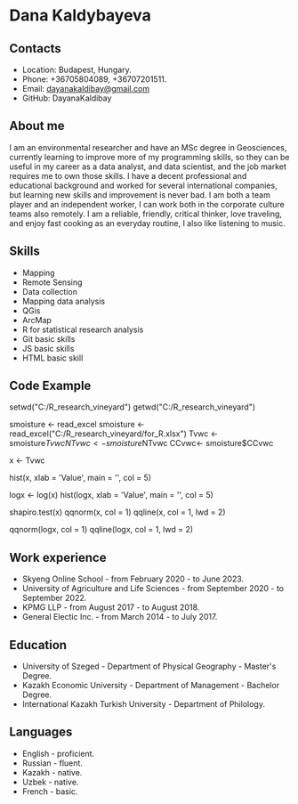 # Dana Kaldybayeva

## Contacts
- Location: Budapest, Hungary.
- Phone: +36705804089, +36707201511.
- Email: dayanakaldibay@gmail.com
- GitHub: DayanaKaldibay

## About me
  I am an environmental researcher and have an MSc degree in Geosciences, currently learning to improve more of my programming skills, so they can be useful in my career as a data analyst, and data scientist, and the job market requires me to own those skills.
  I have a decent professional and educational background and worked for several international companies, but learning new skills and improvement is never bad. I am both a team player and an independent worker, I can work both in the corporate culture teams also remotely.
  I am a reliable, friendly, critical thinker, love traveling, and enjoy fast cooking as an everyday routine, I also like listening to music.

## Skills
- Mapping
- Remote Sensing
- Data collection
- Mapping data analysis
- QGis
- ArcMap
- R for statistical research analysis
- Git basic skills
- JS basic skills
- HTML basic skill

## Code Example

setwd("C:/R_research_vineyard")
getwd("C:/R_research_vineyard")

smoisture <- read_excel
smoisture <- read_excel("C:/R_research_vineyard/for_R.xlsx")
Tvwc <- smoisture$Tvwc
NTvwc <- smoisture$NTvwc
CCvwc<- smoisture$CCvwc

x <- Tvwc

hist(x,
     xlab = 'Value',
     main = '',
     col = 5)

logx <- log(x)
hist(logx,
     xlab = 'Value',
     main = '',
     col = 5)

shapiro.test(x)
qqnorm(x, col = 1)
qqline(x, col = 1, lwd = 2)

qqnorm(logx, col = 1)
qqline(logx, col = 1, lwd = 2)

## Work experience

- Skyeng Online School - from February 2020 - to June 2023.
- University of Agriculture and Life Sciences - from September 2020 - to September 2022.
- KPMG LLP - from August 2017 - to August 2018.
- General Electic Inc. - from March 2014 - to July 2017.

## Education

- University of Szeged - Department of Physical Geography - Master's Degree.
- Kazakh Economic University - Department of Management - Bachelor Degree.
- International Kazakh Turkish University - Department of Philology.

## Languages
- English - proficient.
- Russian - fluent.
- Kazakh - native.
- Uzbek - native.
- French - basic.
